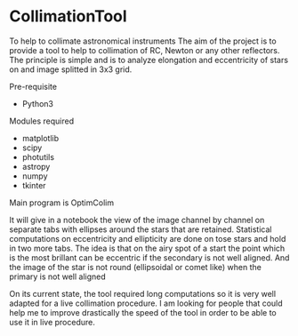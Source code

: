 # CollimationTool
To help to collimate astronomical instruments
The aim of the project is to provide a tool to help to collimation of RC, Newton or any other reflectors.
The principle is simple and is to analyze elongation and eccentricity of stars on and image splitted in 3x3 grid.

Pre-requisite
 - Python3
 
Modules required
 - matplotlib
 - scipy
 - photutils
 - astropy
 - numpy
 - tkinter
 
 Main program is OptimColim
 
 It will give in a notebook the view of the image channel by channel on separate tabs with ellipses
 around the stars that are retained. Statistical computations on eccentricity and ellipticity are done on tose stars and
 hold in two more tabs.
 The idea is that on the airy spot of a start the point which is the most brillant can be eccentric if the secondary
 is not well aligned. And the image of the star is not round (ellipsoidal or comet like) when the primary is not well
 aligned
 
 On its current state, the tool required long computations so it  is very well adapted for a live collimation procedure. I am looking
 for people that could help me to improve drastically the speed of the tool in order to be able to use it in live procedure.
